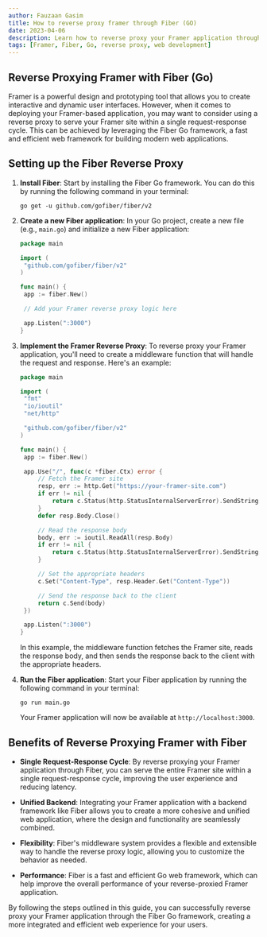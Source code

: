 ```yaml
---
author: Fauzaan Gasim
title: How to reverse proxy framer through Fiber (GO)
date: 2023-04-06
description: Learn how to reverse proxy your Framer application through the Fiber Go framework, enabling you to serve your Framer site within a single request-response cycle.
tags: [Framer, Fiber, Go, reverse proxy, web development]
---
```


## Reverse Proxying Framer with Fiber (Go)

Framer is a powerful design and prototyping tool that allows you to create interactive and dynamic user interfaces. However, when it comes to deploying your Framer-based application, you may want to consider using a reverse proxy to serve your Framer site within a single request-response cycle. This can be achieved by leveraging the Fiber Go framework, a fast and efficient web framework for building modern web applications.

## Setting up the Fiber Reverse Proxy

1. **Install Fiber**: Start by installing the Fiber Go framework. You can do this by running the following command in your terminal:

   ```
   go get -u github.com/gofiber/fiber/v2
   ```

2. **Create a new Fiber application**: In your Go project, create a new file (e.g., `main.go`) and initialize a new Fiber application:

   ```go
   package main

   import (
   	"github.com/gofiber/fiber/v2"
   )

   func main() {
   	app := fiber.New()

   	// Add your Framer reverse proxy logic here

   	app.Listen(":3000")
   }
   ```

3. **Implement the Framer Reverse Proxy**: To reverse proxy your Framer application, you'll need to create a middleware function that will handle the request and response. Here's an example:

   ```go
   package main

   import (
   	"fmt"
   	"io/ioutil"
   	"net/http"

   	"github.com/gofiber/fiber/v2"
   )

   func main() {
   	app := fiber.New()

   	app.Use("/", func(c *fiber.Ctx) error {
   		// Fetch the Framer site
   		resp, err := http.Get("https://your-framer-site.com")
   		if err != nil {
   			return c.Status(http.StatusInternalServerError).SendString(err.Error())
   		}
   		defer resp.Body.Close()

   		// Read the response body
   		body, err := ioutil.ReadAll(resp.Body)
   		if err != nil {
   			return c.Status(http.StatusInternalServerError).SendString(err.Error())
   		}

   		// Set the appropriate headers
   		c.Set("Content-Type", resp.Header.Get("Content-Type"))

   		// Send the response back to the client
   		return c.Send(body)
   	})

   	app.Listen(":3000")
   }
   ```

   In this example, the middleware function fetches the Framer site, reads the response body, and then sends the response back to the client with the appropriate headers.

4. **Run the Fiber application**: Start your Fiber application by running the following command in your terminal:

   ```
   go run main.go
   ```

   Your Framer application will now be available at `http://localhost:3000`.

## Benefits of Reverse Proxying Framer with Fiber

- **Single Request-Response Cycle**: By reverse proxying your Framer application through Fiber, you can serve the entire Framer site within a single request-response cycle, improving the user experience and reducing latency.

- **Unified Backend**: Integrating your Framer application with a backend framework like Fiber allows you to create a more cohesive and unified web application, where the design and functionality are seamlessly combined.

- **Flexibility**: Fiber's middleware system provides a flexible and extensible way to handle the reverse proxy logic, allowing you to customize the behavior as needed.

- **Performance**: Fiber is a fast and efficient Go web framework, which can help improve the overall performance of your reverse-proxied Framer application.

By following the steps outlined in this guide, you can successfully reverse proxy your Framer application through the Fiber Go framework, creating a more integrated and efficient web experience for your users.